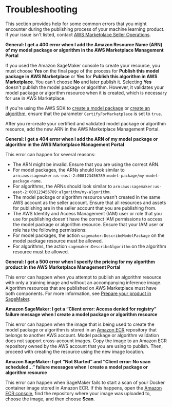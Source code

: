 # Troubleshooting<a name="ml-troubleshooting"></a>

 This section provides help for some common errors that you might encounter during the publishing process of your machine learning product\. If your issue isn't listed, contact [AWS Marketplace Seller Operations](http://aws.amazon.com/marketplace/management/contact-us/)\. 

**General: I get a 400 error when I add the Amazon Resource Name \(ARN\) of my model package or algorithm in the AWS Marketplace Management Portal**

 If you used the Amazon SageMaker console to create your resource, you must choose **Yes** on the final page of the process for **Publish this model package in AWS Marketplace** or **Yes** for **Publish this algorithm in AWS Marketplace**\. You can't choose **No** and later publish it\. Selecting **Yes** doesn't publish the model package or algorithm\. However, it validates your model package or algorithm resource when it is created, which is necessary for use in AWS Marketplace\.

 If you're using the AWS SDK to [create a model package](https://docs.aws.amazon.com/sagemaker/latest/APIReference/API_CreateModelPackage.html#sagemaker-CreateModelPackage-request-CertifyForMarketplace) or [ create an algorithm](https://docs.aws.amazon.com/sagemaker/latest/APIReference/API_CreateAlgorithm.html#sagemaker-CreateAlgorithm-request-CertifyForMarketplace), ensure that the parameter `CertifyForMarketplace` is set to `true`\. 

After you re\-create your certified and validated model package or algorithm resource, add the new ARN in the AWS Marketplace Management Portal\. 

**General: I get a 404 error when I add the ARN of my model package or algorithm in the AWS Marketplace Management Portal**

 This error can happen for several reasons: 
+  The ARN might be invalid\. Ensure that you are using the correct ARN\. 
  +  For model packages, the ARNs should look similar to `arn:aws:sagemaker:us-east-2:000123456789:model-package/my-model-package-name`\. 
  +  For algorithms, the ARNs should look similar to `arn:aws:sagemaker:us-east-2:000123456789:algorithm/my-algorithm`\. 
+  The model package or algorithm resource wasn't created in the same AWS account as the seller account\. Ensure that all resources and assets for publishing are in the seller account that you are publishing from\. 
+  The AWS Identity and Access Management \(IAM\) user or role that you use for publishing doesn't have the correct IAM permissions to access the model package or algorithm resource\. Ensure that your IAM user or role has the following permissions: 
  +  For model packages, the action `sagemaker:DescribeModelPackage` on the model package resource must be allowed\. 
  +  For algorithms, the action `sagemaker:DescribeAlgorithm` on the algorithm resource must be allowed\. 

**General: I get a 500 error when I specify the pricing for my algorithm product in the AWS Marketplace Management Portal**

 This error can happen when you attempt to publish an algorithm resource with only a training image and without an accompanying inference image\. Algorithm resources that are published on AWS Marketplace must have both components\. For more information, see [Prepare your product in SageMaker](ml-prepare-your-product-in-sagemaker.md)\. 

**Amazon SageMaker: I get a “Client error: Access denied for registry” failure message when I create a model package or algorithm resource**

This error can happen when the image that is being used to create the model package or algorithm is stored in an [Amazon ECR](http://aws.amazon.com/ecr/) repository that belongs to another AWS account\. Model package or algorithm validation does not support cross\-account images\. Copy the image to an Amazon ECR repository owned by the AWS account that you are using to publish\. Then, proceed with creating the resource using the new image location\. 

**Amazon SageMaker: I get “Not Started” and “Client error: No scan scheduled\.\.\.” failure messages when I create a model package or algorithm resource**

This error can happen when SageMaker fails to start a scan of your Docker container image stored in Amazon ECR\. If this happens, open the [ Amazon ECR console](https://console.aws.amazon.com/ecr/repositories?region=us-east-2), find the repository where your image was uploaded to, choose the image, and then choose **Scan**\. 